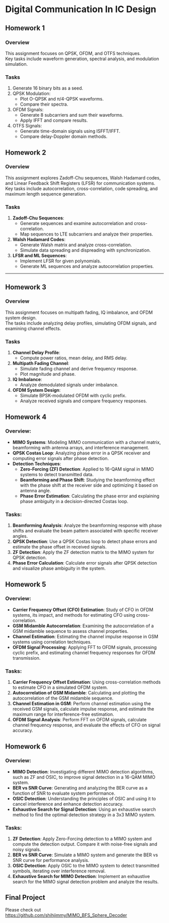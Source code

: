 # Digital Communication In IC Design

## Homework 1
### Overview
This assignment focuses on QPSK, OFDM, and OTFS techniques.   
Key tasks include waveform generation, spectral analysis, and modulation simulation.

### Tasks
1. Generate 16 binary bits as a seed.
2. QPSK Modulation:
   - Plot O-QPSK and π/4-QPSK waveforms.
   - Compare their spectra.
3. OFDM Signals:
   - Generate 8 subcarriers and sum their waveforms.
   - Apply IFFT and compare results.
4. OTFS Signals:
   - Generate time-domain signals using ISFFT/IFFT.
   - Compare delay-Doppler domain methods.

## Homework 2
### Overview
This assignment explores Zadoff-Chu sequences, Walsh Hadamard codes, and Linear Feedback Shift Registers (LFSR) for communication systems.   
Key tasks include autocorrelation, cross-correlation, code spreading, and maximum length sequence generation.

### Tasks
1. **Zadoff-Chu Sequences**:
   - Generate sequences and examine autocorrelation and cross-correlation.
   - Map sequences to LTE subcarriers and analyze their properties.
2. **Walsh Hadamard Codes**:
   - Generate Walsh matrix and analyze cross-correlation.
   - Simulate data spreading and dispreading with synchronization.
3. **LFSR and ML Sequences**:
   - Implement LFSR for given polynomials.
   - Generate ML sequences and analyze autocorrelation properties.
---

## Homework 3
### Overview
This assignment focuses on multipath fading, IQ imbalance, and OFDM system design.   
The tasks include analyzing delay profiles, simulating OFDM signals, and examining channel effects.

### Tasks
1. **Channel Delay Profile**:
   - Compute power ratios, mean delay, and RMS delay.
2. **Multipath Fading Channel**:
   - Simulate fading channel and derive frequency response.
   - Plot magnitude and phase.
3. **IQ Imbalance**:
   - Analyze demodulated signals under imbalance.
4. **OFDM System Design**:
   - Simulate BPSK-modulated OFDM with cyclic prefix.
   - Analyze received signals and compare frequency responses.

## Homework 4  
### Overview:
- **MIMO Systems**: Modeling MIMO communication with a channel matrix, beamforming with antenna arrays, and interference management.
- **QPSK Costas Loop**: Analyzing phase error in a QPSK receiver and computing error signals after phase detection.
- **Detection Techniques**:
  - **Zero-Forcing (ZF) Detection**: Applied to 16-QAM signal in MIMO systems to detect transmitted data.
  - **Beamforming and Phase Shift**: Studying the beamforming effect with the phase shift at the receiver side and optimizing it based on antenna angle.
  - **Phase Error Estimation**: Calculating the phase error and explaining phase ambiguity in a decision-directed Costas loop.
### Tasks:
1. **Beamforming Analysis**: Analyze the beamforming response with phase shifts and evaluate the beam pattern associated with specific receiver angles.
2. **QPSK Detection**: Use a QPSK Costas loop to detect phase errors and estimate the phase offset in received signals.
3. **ZF Detection**: Apply the ZF detection matrix to the MIMO system for QPSK detection.
4. **Phase Error Calculation**: Calculate error signals after QPSK detection and visualize phase ambiguity in the system.
   
## Homework 5  
### Overview:
- **Carrier Frequency Offset (CFO) Estimation**: Study of CFO in OFDM systems, its impact, and methods for estimating CFO using cross-correlation.
- **GSM Midamble Autocorrelation**: Examining the autocorrelation of a GSM midamble sequence to assess channel properties.
- **Channel Estimation**: Estimating the channel impulse response in GSM systems using correlation techniques.
- **OFDM Signal Processing**: Applying FFT to OFDM signals, processing cyclic prefix, and estimating channel frequency responses for OFDM transmission.

### Tasks:
1. **Carrier Frequency Offset Estimation**: Using cross-correlation methods to estimate CFO in a simulated OFDM system.
2. **Autocorrelation of GSM Midamble**: Calculating and plotting the autocorrelation of the GSM midamble sequence.
3. **Channel Estimation in GSM**: Perform channel estimation using the received GSM signals, calculate impulse response, and estimate the maximum range for interference-free estimation.
4. **OFDM Signal Analysis**: Perform FFT on OFDM signals, calculate channel frequency response, and evaluate the effects of CFO on signal accuracy.
   
## Homework 6  
### Overview:
- **MIMO Detection**: Investigating different MIMO detection algorithms, such as ZF and OSIC, to improve signal detection in a 16-QAM MIMO system.
- **BER vs SNR Curve**: Generating and analyzing the BER curve as a function of SNR to evaluate system performance.
- **OSIC Detection**: Understanding the principles of OSIC and using it to cancel interference and enhance detection accuracy.
- **Exhaustive Search for Signal Detection**: Using an exhaustive search method to find the optimal detection strategy in a 3x3 MIMO system.

### Tasks:
1. **ZF Detection**: Apply Zero-Forcing detection to a MIMO system and compute the detection output. Compare it with noise-free signals and noisy signals.
2. **BER vs SNR Curve**: Simulate a MIMO system and generate the BER vs SNR curve for performance analysis.
3. **OSIC Detection**: Apply OSIC to the MIMO system to detect transmitted symbols, iterating over interference removal.
4. **Exhaustive Search for MIMO Detection**: Implement an exhaustive search for the MIMO signal detection problem and analyze the results.
   
## Final Project  
Please check out https://github.com/shihjimmy/MIMO_BFS_Sphere_Decoder  

